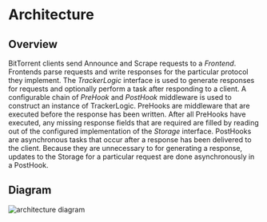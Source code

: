 # Architecture

## Overview

BitTorrent clients send Announce and Scrape requests to a _Frontend_.
Frontends parse requests and write responses for the particular protocol they implement.
The _TrackerLogic_ interface is used to generate responses for requests and optionally perform a task after responding to a client.
A configurable chain of _PreHook_ and _PostHook_ middleware is used to construct an instance of TrackerLogic.
PreHooks are middleware that are executed before the response has been written.
After all PreHooks have executed, any missing response fields that are required are filled by reading out of the configured implementation of the _Storage_ interface.
PostHooks are asynchronous tasks that occur after a response has been delivered to the client.
Because they are unnecessary to for generating a response, updates to the Storage for a particular request are done asynchronously in a PostHook.

## Diagram

![architecture diagram](https://user-images.githubusercontent.com/343539/52676700-05c45c80-2ef9-11e9-9887-8366008b4e7e.png)
